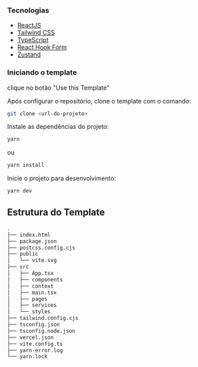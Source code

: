 ### Tecnologias


- [ReactJS](https://reactjs.org)
- [Tailwind CSS](https://tailwindcss.com)
- [TypeScript](https://typescriptlang.org)
- [React Hook Form](https://react-hook-form.com)
- [Zustand](https://github.com/pmndrs/zustand)

### Iniciando o template

clique no botão "Use this Template"

Após configurar o repositório, clone o template com o comando:

```bash
git clone <url-do-projeto>
```
Instale as dependências do projeto:

```bash
yarn
```
ou
```bash
yarn install
```

Inicie o projeto para desenvolvimento:
```bash
yarn dev
```
## Estrutura do Template

```bash
.
├── index.html
├── package.json
├── postcss.config.cjs
├── public
│   └── vite.svg
├── src
│   ├── App.tsx
│   ├── components
│   ├── context
│   ├── main.tsx
│   ├── pages
│   ├── services
│   └── styles
├── tailwind.config.cjs
├── tsconfig.json
├── tsconfig.node.json
├── vercel.json
├── vite.config.ts
├── yarn-error.log
└── yarn.lock
```
